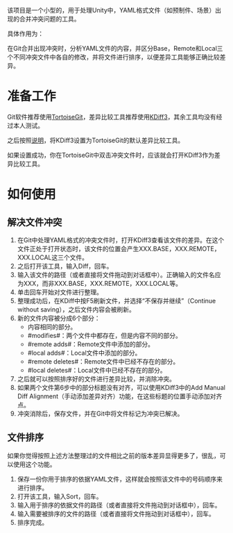 该项目是一个小型的，用于处理Unity中，YAML格式文件（如预制件、场景）出现的合并冲突问题的工具。

具体作用为：

在Git合并出现冲突时，分析YAML文件的内容，并区分Base，Remote和Local三个不同冲突文件中各自的修改，并将文件进行排序，以便差异工具能够正确比较差异。

# 准备工作

Git软件推荐使用[TortoiseGit](https://tortoisegit.org/)，差异比较工具推荐使用[KDiff3](https://kdiff3.sourceforge.net/)，其余工具均没有经过本人测试。

之后按照[说明](https://tortoisegit.org/docs/tortoisegit/tgit-dug-diff.html)，将KDiff3设置为TortoiseGit的默认差异比较工具。

如果设置成功，你在TortoiseGit中双击冲突文件时，应该就会打开KDiff3作为差异比较工具。

# 如何使用

## 解决文件冲突

1. 在Git中处理YAML格式的冲突文件时，打开KDiff3查看该文件的差异。在这个文件正处于打开状态时，该文件的位置会产生XXX.BASE，XXX.REMOTE，XXX.LOCAL这三个文件。
2. 之后打开该工具，输入Diff，回车。
3. 输入该文件的路径（或者直接将文件拖动到对话框中）。正确输入的文件名应为XXX，而非XXX.BASE，XXX.REMOTE，XXX.LOCAL等。
4. 单击回车开始对文件进行整理。
5. 整理成功后，在KDiff中按F5刷新文件，并选择“不保存并继续”（Continue without saving），之后文件内容会被刷新。
6. 新的文件内容被分成6个部分：
   - 内容相同的部分。
   - #modifies#：两个文件中都存在，但是内容不同的部分。
   - #remote adds#：Remote文件中添加的部分。
   - #local adds#：Local文件中添加的部分。
   - #remote deletes#：Remote文件中已经不存在的部分。
   - #local deletes#：Local文件中已经不存在的部分。
7. 之后就可以按照排序好的文件进行差异比较，并消除冲突。
8. 如果两个文件第6步中的部分标题没有对齐，可以使用KDiff3中的Add Manual Diff Alignment（手动添加差异对齐）功能，在这些标题的位置手动添加对齐点。
9. 冲突消除后，保存文件，并在Git中将文件标记为冲突已解决。

## 文件排序

如果你觉得按照上述方法整理过的文件相比之前的版本差异显得更多了，很乱，可以使用这个功能。

1. 保存一份你用于排序的依据YAML文件，这样就会按照该文件中的号码顺序来进行排序。
2. 打开该工具，输入Sort，回车。
3. 输入用于排序的依据文件的路径（或者直接将文件拖动到对话框中），回车。
4. 输入需要被排序的文件的路径（或者直接将文件拖动到对话框中），回车。
5. 排序完成。